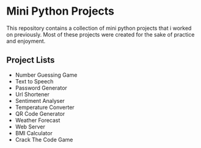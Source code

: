 
# Mini Python Projects

This repository contains a collection of mini python projects that i worked on previously. Most of these projects were created for the sake of practice and enjoyment.


## Project Lists

- Number Guessing Game
- Text to Speech
- Password Generator
- Url Shortener
- Sentiment Analyser
- Temperature Converter
- QR Code Generator
- Weather Forecast
- Web Server 
- BMI Calculator
- Crack The Code Game


